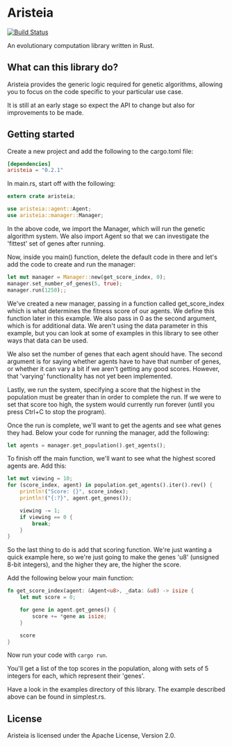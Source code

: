 # Aristeia

[![Build Status](https://travis-ci.org/brendancox/aristeia.svg?branch=master)](https://travis-ci.org/brendancox/aristeia) 

An evolutionary computation library written in Rust.

## What can this library do?

Aristeia provides the generic logic required for genetic algorithms, allowing you to focus on the code specific to your particular use case.

It is still at an early stage so expect the API to change but also for improvements to be made.

## Getting started

Create a new project and add the following to the cargo.toml file:

```toml
[dependencies]
aristeia = "0.2.1"
```

In main.rs, start off with the following:

```rust
extern crate aristeia;

use aristeia::agent::Agent;
use aristeia::manager::Manager;
```

In the above code, we import the Manager, which will run the genetic algorithm system. We also import Agent so that we can investigate the 'fittest' set of genes after running.

Now, inside you main() function, delete the default code in there and let's add the code to create and run the manager:

```rust
let mut manager = Manager::new(get_score_index, 0);
manager.set_number_of_genes(5, true);
manager.run(1250);;
```

We've created a new manager, passing in a function called get_score_index which is what determines the fitness score of our agents. We define this function later in this example. We also pass in 0 as the second argument, which is for additional data. We aren't using the data parameter in this example, but you can look at some of examples in this library to see other ways that data can be used.

We also set the number of genes that each agent should have. The second argument is for saying whether agents have to have that number of genes, or whether it can vary a bit if we aren't getting any good scores. However, that 'varying' functionality has not yet been implemented.

Lastly, we run the system, specifying a score that the highest in the population must be greater than in order to complete the run. If we were to set that score too high, the system would currently run forever (until you press Ctrl+C to stop the program).

Once the run is complete, we'll want to get the agents and see what genes they had. Below your code for running the manager, add the following:

```rust
let agents = manager.get_population().get_agents();
```

To finish off the main function, we'll want to see what the highest scored agents are. Add this:

```rust
let mut viewing = 10;
for (score_index, agent) in population.get_agents().iter().rev() {
    println!("Score: {}", score_index);
    println!("{:?}", agent.get_genes());

    viewing -= 1;
    if viewing == 0 {
        break;
    }
}
```

So the last thing to do is add that scoring function. We're just wanting a quick example here, so we're just going to make the genes 'u8' (unsigned 8-bit integers), and the higher they are, the higher the score.

Add the following below your main function:

```rust
fn get_score_index(agent: &Agent<u8>, _data: &u8) -> isize {
    let mut score = 0;

    for gene in agent.get_genes() {
        score += *gene as isize;
    }

    score
}
```

Now run your code with ```cargo run```.

You'll get a list of the top scores in the population, along with sets of 5 integers for each, which represent their 'genes'.

Have a look in the examples directory of this library. The example described above can be found in simplest.rs.

## License

Aristeia is licensed under the Apache License, Version 2.0.


